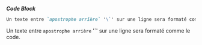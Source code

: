 ***Code Block***

```md
Un texte entre `apostrophe arrière` '\`' sur une ligne sera formaté comme le code.
```

Un texte entre `apostrophe arrière` '\`' sur une ligne sera formaté comme le code.